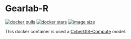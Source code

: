 # Gearlab-R

[![docker pulls](https://img.shields.io/docker/pulls/cybergisx/gearlab-r.svg)](https://hub.docker.com/r/cybergisx/gearlab-r/)
[![docker stars](https://img.shields.io/docker/stars/cybergisx/gearlab-r.svg)](https://hub.docker.com/r/cybergisx/gearlab-r/)
[![image size](https://img.shields.io/docker/image-size/cybergisx/gearlab-r/latest)](https://hub.docker.com/r/cybergisx/gearlab-r/ "cybergisx/gearlab-r image size")

This docker container is used a [CyberGIS-Compute](https://cybergis.github.io/cybergis-compute-python-sdk/index.html) model.